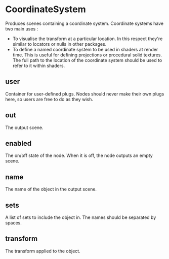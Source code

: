 # CoordinateSystem

Produces scenes containing a coordinate system. Coordinate systems
have two main uses :

- To visualise the transform at a particular location. In this
  respect they're similar to locators or nulls in other packages.
- To define a named coordinate system to be used in shaders at
  render time. This is useful for defining projections or procedural
  solid textures. The full path to the location of the coordinate
  system should be used to refer to it within shaders.

## user

 Container for user-defined plugs. Nodes
should never make their own plugs here,
so users are free to do as they wish.

## out

 The output scene.

## enabled

 The on/off state of the node. When it is off, the node outputs
an empty scene.

## name

 The name of the object in the output scene.

## sets

 A list of sets to include the object in. The
names should be separated by spaces.

## transform

 The transform applied to the object.

